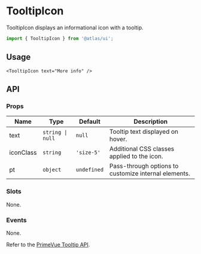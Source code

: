 # TooltipIcon

TooltipIcon displays an informational icon with a tooltip.

```ts
import { TooltipIcon } from '@atlas/ui';
```

## Usage

```vue
<TooltipIcon text="More info" />
```

## API

### Props

| Name | Type | Default | Description |
| ---- | ---- | ------- | ----------- |
| text | `string \| null` | `null` | Tooltip text displayed on hover. |
| iconClass | `string` | `'size-5'` | Additional CSS classes applied to the icon. |
| pt | `object` | `undefined` | Pass-through options to customize internal elements. |

### Slots

None.

### Events

None.

Refer to the [PrimeVue Tooltip API](https://primevue.org/tooltip/#api).
